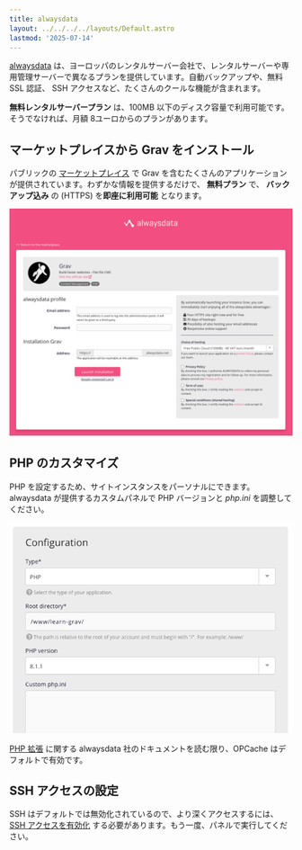 ```yaml
---
title: alwaysdata
layout: ../../../../layouts/Default.astro
lastmod: '2025-07-14'
---
```


[alwaysdata](https://www.alwaysdata.com) は、ヨーロッパのレンタルサーバー会社で、レンタルサーバーや専用管理サーバーで異なるプランを提供しています。自動バックアップや、無料 SSL 認証、 SSH アクセスなど、たくさんのクールな機能が含まれます。

**無料レンタルサーバープラン** は、100MB 以下のディスク容量で利用可能です。そうでなければ、月額 8ユーロからのプランがあります。

<h2 id="install-grav-from-marketplace">マーケットプレイスから Grav をインストール</h2>

パブリックの [マーケットプレイス](https://www.alwaysdata.com/en/marketplace/) で Grav を含むたくさんのアプリケーションが提供されています。わずかな情報を提供するだけで、 **無料プラン** で、 **バックアップ込み** の (HTTPS) を**即座に利用可能** となります。

![](alwaysdata_marketplace_grav.png)

<h2 id="customizing-php">PHP のカスタマイズ</h2>

PHP を設定するため、サイトインスタンスをパーソナルにできます。 alwaysdata が提供するカスタムパネルで PHP バージョンと *php.ini* を調整してください。

![](alwaysdata_php_configuration.png)

[PHP 拡張](https://help.alwaysdata.com/en/languages/php/extensions/) に関する alwaysdata 社のドキュメントを読む限り、OPCache はデフォルトで有効です。

<h2 id="configure-ssh-access">SSH アクセスの設定</h2>

SSH はデフォルトでは無効化されているので、より深くアクセスするには、 [SSH アクセスを有効化](https://help.alwaysdata.com/en/remote-access/ssh/) する必要があります。もう一度、パネルで実行してください。

